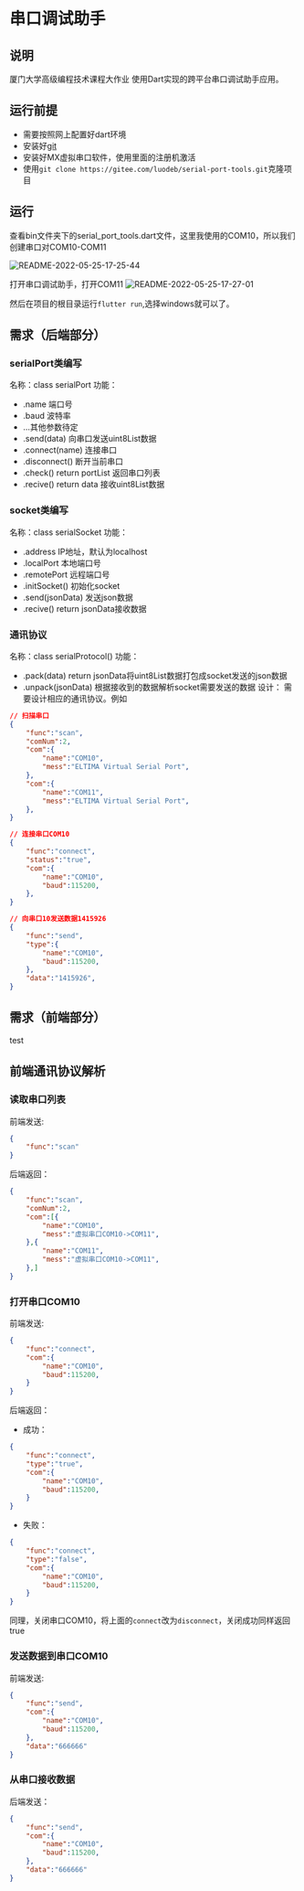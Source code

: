 # 串口调试助手

## 说明

厦门大学高级编程技术课程大作业 使用Dart实现的跨平台串口调试助手应用。

## 运行前提

 - 需要按照网上配置好dart环境
 - 安装好[git](https://git-scm.com/)
 - 安装好MX虚拟串口软件，使用里面的注册机激活
 - 使用```git clone https://gitee.com/luodeb/serial-port-tools.git```克隆项目

## 运行

查看bin文件夹下的serial_port_tools.dart文件，这里我使用的COM10，所以我们创建串口对COM10-COM11

![README-2022-05-25-17-25-44](https://imgfiles-debin.oss-cn-hangzhou.aliyuncs.com/md_imgfiles/README-2022-05-25-17-25-44.png)

打开串口调试助手，打开COM11
![README-2022-05-25-17-27-01](https://imgfiles-debin.oss-cn-hangzhou.aliyuncs.com/md_imgfiles/README-2022-05-25-17-27-01.png)

然后在项目的根目录运行```flutter run```,选择windows就可以了。

## 需求（后端部分）

### serialPort类编写

名称：class serialPort 
功能：
 - .name 端口号
 - .baud 波特率
 - ...其他参数待定
 - .send(data) 向串口发送uint8List数据
 - .connect(name) 连接串口
 - .disconnect() 断开当前串口
 - .check() return portList 返回串口列表
 - .recive() return data 接收uint8List数据

### socket类编写

名称：class serialSocket
功能：
 - .address IP地址，默认为localhost
 - .localPort 本地端口号
 - .remotePort 远程端口号
 - .initSocket() 初始化socket
 - .send(jsonData) 发送json数据
 - .recive() return jsonData接收数据

### 通讯协议

名称：class serialProtocol()
功能：
 - .pack(data) return jsonData将uint8List数据打包成socket发送的json数据
 - .unpack(jsonData) 根据接收到的数据解析socket需要发送的数据
设计：
需要设计相应的通讯协议。例如
``` json
// 扫描串口
{
    "func":"scan",
    "comNum":2,
    "com":{
        "name":"COM10",
        "mess":"ELTIMA Virtual Serial Port",
    },
    "com":{
        "name":"COM11",
        "mess":"ELTIMA Virtual Serial Port",
    },
}

// 连接串口COM10
{
    "func":"connect",
    "status":"true",
    "com":{
        "name":"COM10",
        "baud":115200,
    },
}

// 向串口10发送数据1415926
{
    "func":"send",
    "type":{
        "name":"COM10",
        "baud":115200,
    },
    "data":"1415926",
}
```

## 需求（前端部分）

test

## 前端通讯协议解析

### 读取串口列表
前端发送:
``` json
{
    "func":"scan"
}
```
后端返回：
``` json 
{
    "func":"scan",
    "comNum":2,
    "com":[{
        "name":"COM10",
        "mess":"虚拟串口COM10->COM11",
    },{
        "name":"COM11",
        "mess":"虚拟串口COM10->COM11",
    },]
}
```

### 打开串口COM10 
前端发送:
``` json
{
    "func":"connect",
    "com":{
        "name":"COM10",
        "baud":115200,
    }
}
```
后端返回：
 - 成功：
``` json 
{
    "func":"connect",
    "type":"true",
    "com":{
        "name":"COM10",
        "baud":115200,
    }
}
```
 - 失败：
``` json 
{
    "func":"connect",
    "type":"false",
    "com":{
        "name":"COM10",
        "baud":115200,
    }
}
```
同理，关闭串口COM10，将上面的`connect`改为`disconnect`，关闭成功同样返回true

### 发送数据到串口COM10

前端发送:
``` json
{
    "func":"send",
    "com":{
        "name":"COM10",
        "baud":115200,
    },
    "data":"666666"
}
```

### 从串口接收数据

后端发送：
``` json
{
    "func":"send",
    "com":{
        "name":"COM10",
        "baud":115200,
    },
    "data":"666666"
}
```